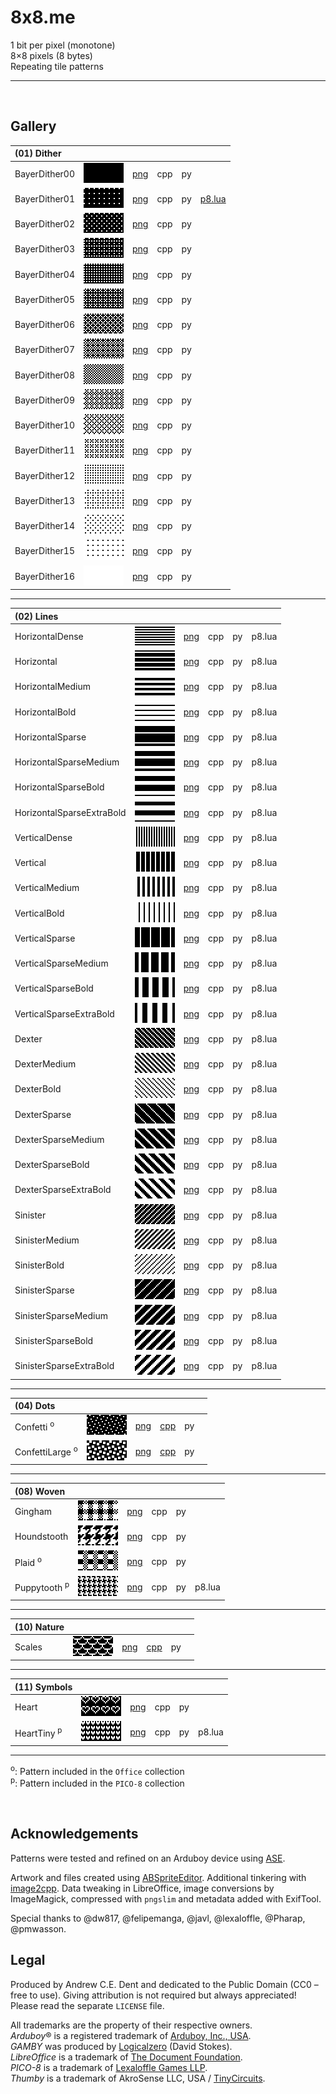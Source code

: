 # 8x8.me

1 bit per pixel (monotone)  
8×8 pixels (8 bytes)  
Repeating tile patterns  

---


<br>


## Gallery

| (01) Dither  ||||||
| :--- | :---: | :---: | :---: | :---: | :---: |
| BayerDither00 | ![](/previews/BayerDither00.png) | [png](/01-Dither/png/BayerDither00.png) | cpp | py |
| BayerDither01 | ![](/previews/BayerDither01.png) | [png](/01-Dither/png/BayerDither01.png) | cpp | py | [p8.lua](https://github.com/ace-dent/8x8.me/blob/2422c80356c574398278a19a280514db1ad3a875/01-Dither/dither.p8.lua#L5)
| BayerDither02 | ![](/previews/BayerDither02.png) | [png](/01-Dither/png/BayerDither02.png) | cpp | py |
| BayerDither03 | ![](/previews/BayerDither03.png) | [png](/01-Dither/png/BayerDither03.png) | cpp | py |
| BayerDither04 | ![](/previews/BayerDither04.png) | [png](/01-Dither/png/BayerDither04.png) | cpp | py |
| BayerDither05 | ![](/previews/BayerDither05.png) | [png](/01-Dither/png/BayerDither05.png) | cpp | py |
| BayerDither06 | ![](/previews/BayerDither06.png) | [png](/01-Dither/png/BayerDither06.png) | cpp | py |
| BayerDither07 | ![](/previews/BayerDither07.png) | [png](/01-Dither/png/BayerDither07.png) | cpp | py |
| BayerDither08 | ![](/previews/BayerDither08.png) | [png](/01-Dither/png/BayerDither08.png) | cpp | py |
| BayerDither09 | ![](/previews/BayerDither09.png) | [png](/01-Dither/png/BayerDither09.png) | cpp | py |
| BayerDither10 | ![](/previews/BayerDither10.png) | [png](/01-Dither/png/BayerDither10.png) | cpp | py |
| BayerDither11 | ![](/previews/BayerDither11.png) | [png](/01-Dither/png/BayerDither11.png) | cpp | py |
| BayerDither12 | ![](/previews/BayerDither12.png) | [png](/01-Dither/png/BayerDither12.png) | cpp | py |
| BayerDither13 | ![](/previews/BayerDither13.png) | [png](/01-Dither/png/BayerDither13.png) | cpp | py |
| BayerDither14 | ![](/previews/BayerDither14.png) | [png](/01-Dither/png/BayerDither14.png) | cpp | py |
| BayerDither15 | ![](/previews/BayerDither15.png) | [png](/01-Dither/png/BayerDither15.png) | cpp | py |
| BayerDither16 | ![](/previews/BayerDither16.png) | [png](/01-Dither/png/BayerDither16.png) | cpp | py |

---

| (02) Lines  ||||||
| :--- | :---: | :---: | :---: | :---: | :---: |
| HorizontalDense | ![](/previews/HorizontalDense.png) | [png](/02-Lines/png/HorizontalDense.png) | cpp | py | p8.lua
| Horizontal | ![](/previews/Horizontal.png) | [png](/02-Lines/png/Horizontal.png) | cpp | py | p8.lua
| HorizontalMedium | ![](/previews/HorizontalMedium.png) | [png](/02-Lines/png/HorizontalMedium.png) | cpp | py | p8.lua
| HorizontalBold | ![](/previews/HorizontalBold.png) | [png](/02-Lines/png/HorizontalBold.png) | cpp | py | p8.lua
| HorizontalSparse | ![](/previews/HorizontalSparse.png) | [png](/02-Lines/png/HorizontalSparse.png) | cpp | py | p8.lua
| HorizontalSparseMedium | ![](/previews/HorizontalSparseMedium.png) | [png](/02-Lines/png/HorizontalSparseMedium.png) | cpp | py | p8.lua
| HorizontalSparseBold | ![](/previews/HorizontalSparseBold.png) | [png](/02-Lines/png/HorizontalSparseBold.png) | cpp | py | p8.lua
| HorizontalSparseExtraBold | ![](/previews/HorizontalSparseExtraBold.png) | [png](/02-Lines/png/HorizontalSparseExtraBold.png) | cpp | py | p8.lua
| VerticalDense | ![](/previews/VerticalDense.png) | [png](/02-Lines/png/VerticalDense.png) | cpp | py | p8.lua
| Vertical | ![](/previews/Vertical.png) | [png](/02-Lines/png/Vertical.png) | cpp | py | p8.lua
| VerticalMedium | ![](/previews/VerticalMedium.png) | [png](/02-Lines/png/VerticalMedium.png) | cpp | py | p8.lua
| VerticalBold | ![](/previews/VerticalBold.png) | [png](/02-Lines/png/VerticalBold.png) | cpp | py | p8.lua
| VerticalSparse | ![](/previews/VerticalSparse.png) | [png](/02-Lines/png/VerticalSparse.png) | cpp | py | p8.lua
| VerticalSparseMedium | ![](/previews/VerticalSparseMedium.png) | [png](/02-Lines/png/VerticalSparseMedium.png) | cpp | py | p8.lua
| VerticalSparseBold | ![](/previews/VerticalSparseBold.png) | [png](/02-Lines/png/VerticalSparseBold.png) | cpp | py | p8.lua
| VerticalSparseExtraBold | ![](/previews/VerticalSparseExtraBold.png) | [png](/02-Lines/png/VerticalSparseExtraBold.png) | cpp | py | p8.lua
| Dexter | ![](/previews/Dexter.png) | [png](/02-Lines/png/Dexter.png) | cpp | py | p8.lua
| DexterMedium | ![](/previews/DexterMedium.png) | [png](/02-Lines/png/DexterMedium.png) | cpp | py | p8.lua
| DexterBold | ![](/previews/DexterBold.png) | [png](/02-Lines/png/DexterBold.png) | cpp | py | p8.lua
| DexterSparse | ![](/previews/DexterSparse.png) | [png](/02-Lines/png/DexterSparse.png) | cpp | py | p8.lua
| DexterSparseMedium | ![](/previews/DexterSparseMedium.png) | [png](/02-Lines/png/DexterSparseMedium.png) | cpp | py | p8.lua
| DexterSparseBold | ![](/previews/DexterSparseBold.png) | [png](/02-Lines/png/DexterSparseBold.png) | cpp | py | p8.lua
| DexterSparseExtraBold | ![](/previews/DexterSparseExtraBold.png) | [png](/02-Lines/png/DexterSparseExtraBold.png) | cpp | py | p8.lua
| Sinister | ![](/previews/Sinister.png) | [png](/02-Lines/png/Sinister.png) | cpp | py | p8.lua
| SinisterMedium | ![](/previews/SinisterMedium.png) | [png](/02-Lines/png/SinisterMedium.png) | cpp | py | p8.lua
| SinisterBold | ![](/previews/SinisterBold.png) | [png](/02-Lines/png/SinisterBold.png) | cpp | py | p8.lua
| SinisterSparse | ![](/previews/SinisterSparse.png) | [png](/02-Lines/png/SinisterSparse.png) | cpp | py | p8.lua
| SinisterSparseMedium | ![](/previews/SinisterSparseMedium.png) | [png](/02-Lines/png/SinisterSparseMedium.png) | cpp | py | p8.lua
| SinisterSparseBold | ![](/previews/SinisterSparseBold.png) | [png](/02-Lines/png/SinisterSparseBold.png) | cpp | py | p8.lua
| SinisterSparseExtraBold | ![](/previews/SinisterSparseExtraBold.png) | [png](/02-Lines/png/SinisterSparseExtraBold.png) | cpp | py | p8.lua

---

| (04) Dots ||||||
| :--- | :---: | :---: | :---: | :---: | :---: |
| Confetti <sup>o</sup>| ![](/previews/Confetti.png) | [png](/04-Dots/png/Confetti.png) | [cpp](https://github.com/ace-dent/8x8.me/blob/87b0ac8f90162ce2c74284c92b725fdee690b0d5/04-Dots/Dots.h#L8) | py |
| ConfettiLarge <sup>o</sup>| ![](/previews/ConfettiLarge.png) | [png](/04-Dots/png/ConfettiLarge.png) | [cpp](https://github.com/ace-dent/8x8.me/blob/87b0ac8f90162ce2c74284c92b725fdee690b0d5/04-Dots/Dots.h#L21) | py |

---

| (08) Woven ||||||
| :--- | :---: | :---: | :---: | :---: | :---: |
| Gingham | ![](/previews/Gingham.png) | [png](/08-Woven/png/Gingham.png) | cpp | py |
| Houndstooth | ![](/previews/Houndstooth.png) | [png](/08-Woven/png/Houndstooth.png) | cpp | py |
| Plaid <sup>o</sup>| ![](/previews/Plaid.png) | [png](/08-Woven/png/Plaid.png) | cpp | py |
| Puppytooth <sup>p</sup>| ![](/previews/Puppytooth.png) | [png](/08-Woven/png/Puppytooth.png) | cpp | py | p8.lua

---

| (10) Nature ||||||
| :--- | :---: | :---: | :---: | :---: | :---: |
| Scales | ![](/previews/Scales.png) | [png](/10-Nature/png/Scales.png) | [cpp](https://github.com/ace-dent/8x8.me/blob/50f1dab5edc1b9d17e2b1e617452acc4c783f4ad/10-Nature/Nature.h#L9) | py |

---

| (11) Symbols ||||||
| :--- | :---: | :---: | :---: | :---: | :---: |
| Heart | ![](/previews/Heart.png) | [png](/11-Symbols/png/Heart.png) | cpp | py |
| HeartTiny <sup>p</sup>| ![](/previews/HeartTiny.png) | [png](/11-Symbols/png/HeartTiny.png) | cpp | py | p8.lua

---

<sup>o</sup>: Pattern included in the `Office` collection  
<sup>p</sup>: Pattern included in the `PICO-8` collection

<br>


## Acknowledgements

Patterns were tested and refined on an Arduboy device using [ASE](https://github.com/pmwasson/ASE). 

Artwork and files created using [ABSpriteEditor](https://github.com/Pharap/ABSpriteEditor). Additional tinkering with [image2cpp](https://javl.github.io/image2cpp/). Data tweaking in LibreOffice, image conversions by ImageMagick, compressed with `pngslim` and metadata added with ExifTool.

Special thanks to @dw817, @felipemanga, @javl, @lexaloffle, @Pharap, @pmwasson.

## Legal
Produced by Andrew C.E. Dent and dedicated to the Public Domain (CC0 – free to use). Giving attribution is not required but always appreciated! Please read the separate `LICENSE` file.

All trademarks are the property of their respective owners.  
*Arduboy*® is a registered trademark of [Arduboy, Inc., USA](https://www.arduboy.com).  
*GAMBY* was produced by [Logicalzero](http://logicalzero.com/gamby/) (David Stokes).  
*LibreOffice* is a trademark of [The Document Foundation](https://www.libreoffice.org).  
*PICO-8*  is a trademark of [Lexaloffle Games LLP](https://www.pico-8.com).  
*Thumby* is a trademark of AkroSense LLC, USA / [TinyCircuits](https://thumby.us).